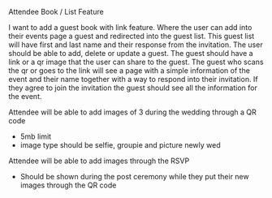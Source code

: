 Attendee Book / List Feature

I want to add a guest book with link feature.
Where the user can add into their events page a guest and redirected into the guest list.
This guest list will have first and last name and their response from the invitation.
The user should be able to add, delete or update a guest.
The guest should have a link or a qr image that the user can share to the guest.
The guest who scans the qr or goes to the link will see a page with a simple information
of the event and their name together with a way to respond into their invitation.
If they agree to join the invitation the guest should see all the information for the event.

Attendee will be able to add images of 3 during the wedding through a QR code

- 5mb limit
- image type should be selfie, groupie and picture newly wed

Attendee will be able to add images through the RSVP

- Should be shown during the post ceremony while they put their new images through the QR code
